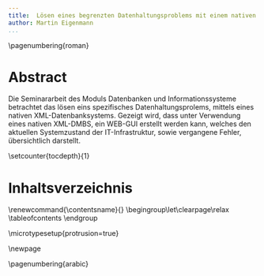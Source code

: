 ```yaml
---
title:  Lösen eines begrenzten Datenhaltungsproblems mit einem nativen XML-Datenbanksystem am Beispiel einer Systemstatusdatenbank im IT-Support 
author: Martin Eigenmann
...
```


<!-- Todo:
-->

\pagenumbering{roman}


# Abstract
Die Seminararbeit des Moduls Datenbanken und Informationssysteme betrachtet das lösen eins spezifisches Datenhaltungsprolems, mittels eines nativen XML-Datenbanksystems.
Gezeigt wird, dass unter Verwendung eines nativen XML-DMBS, ein WEB-GUI  erstellt werden kann, welches den aktuellen Systemzustand der IT-Infrastruktur, sowie vergangene Fehler, übersichtlich darstellt.




\setcounter{tocdepth}{1}

# Inhaltsverzeichnis 
\renewcommand{\contentsname}{} \begingroup\let\clearpage\relax
\tableofcontents
\endgroup

\microtypesetup{protrusion=true}

\newpage

\pagenumbering{arabic}


<!--




 -->